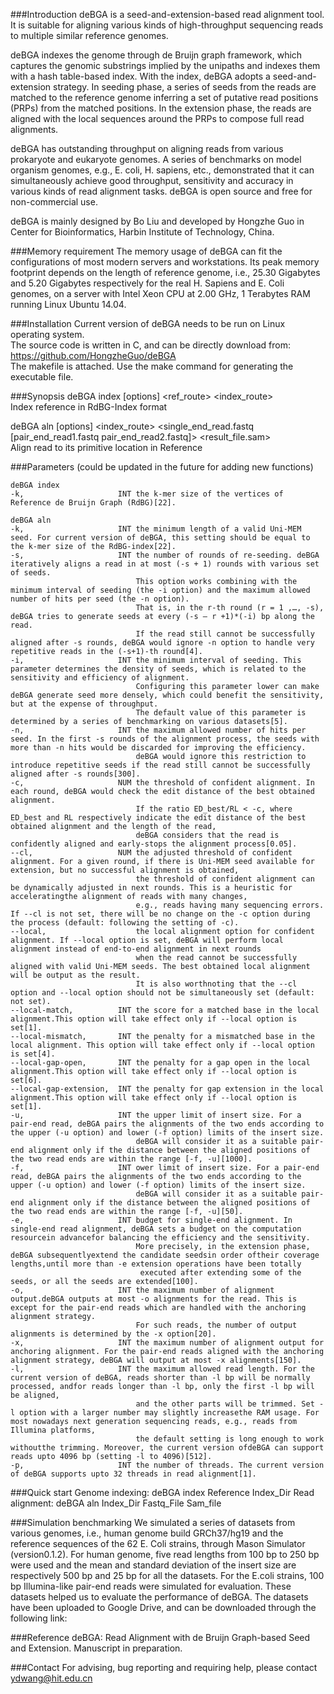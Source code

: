 ###Introduction
deBGA is a seed-and-extension-based read alignment tool. It is suitable for aligning various kinds of high-throughput sequencing reads to multiple similar reference genomes.

deBGA indexes the genome through de Bruijn graph framework, which captures the genomic substrings implied by the unipaths and indexes them with a hash table-based index. With the index, deBGA adopts a seed-and-extension strategy. In seeding phase, a series of seeds from the reads are matched to the reference genome inferring a set of putative read positions (PRPs) from the matched positions. In the extension phase, the reads are aligned with the local sequences around the PRPs to compose full read alignments.

deBGA has outstanding throughput on aligning reads from various prokaryote and eukaryote genomes. A series of benchmarks on model organism genomes, e.g., E. coli, H. sapiens, etc., demonstrated that it can simultaneously achieve good throughput, sensitivity and accuracy in various kinds of read alignment tasks. deBGA is open source and free for non-commercial use.

deBGA is mainly designed by Bo Liu and developed by Hongzhe Guo in Center for Bioinformatics, Harbin Institute of Technology, China.

###Memory requirement
The memory usage of deBGA can fit the configurations of most modern servers and workstations. Its peak memory footprint depends on the length of reference genome, i.e., 25.30 Gigabytes and 5.20 Gigabytes respectively for the real H. Sapiens and E. Coli genomes, on a server with Intel Xeon CPU at 2.00 GHz, 1 Terabytes RAM running Linux Ubuntu 14.04.

###Installation
Current version of deBGA needs to be run on Linux operating system.  
The source code is written in C, and can be directly download from: https://github.com/HongzheGuo/deBGA  
The makefile is attached. Use the make command for generating the executable file.  

###Synopsis
deBGA index [options] \<ref_route\> \<index_route\>  
Index reference in RdBG-Index format  

deBGA aln [options] \<index_route\> \<single_end_read.fastq [pair_end_read1.fastq pair_end_read2.fastq]\> \<result_file.sam\>  
Align read to its primitive location in Reference  

###Parameters (could be updated in the future for adding new functions)
```
deBGA index   
-k,                     INT the k-mer size of the vertices of Reference de Bruijn Graph (RdBG)[22]. 
    
deBGA aln 
-k,                     INT the minimum length of a valid Uni-MEM seed. For current version of deBGA, this setting should be equal to the k-mer size of the RdBG-index[22].    
-s,                     INT the number of rounds of re-seeding. deBGA iteratively aligns a read in at most (-s + 1) rounds with various set of seeds.   
                            This option works combining with the minimum interval of seeding (the -i option) and the maximum allowed number of hits per seed (the -n option).  
                            That is, in the r-th round (r = 1 ,…, -s), deBGA tries to generate seeds at every (-s – r +1)*(-i) bp along the read.   
                            If the read still cannot be successfully aligned after -s rounds, deBGA would ignore -n option to handle very repetitive reads in the (-s+1)-th round[4].    
-i,                     INT the minimum interval of seeding. This parameter determines the density of seeds, which is related to the sensitivity and efficiency of alignment.   
                            Configuring this parameter lower can make deBGA generate seed more densely, which could benefit the sensitivity, but at the expense of throughput.  
                            The default value of this parameter is determined by a series of benchmarking on various datasets[5].    
-n,                     INT the maximum allowed number of hits per seed. In the first -s rounds of the alignment process, the seeds with more than -n hits would be discarded for improving the efficiency.  
                            deBGA would ignore this restriction to introduce repetitive seeds if the read still cannot be successfully aligned after -s rounds[300].    
-c,                     NUM the threshold of confident alignment. In each round, deBGA would check the edit distance of the best obtained alignment.  
                            If the ratio ED_best/RL < -c, where ED_best and RL respectively indicate the edit distance of the best obtained alignment and the length of the read,  
                            deBGA considers that the read is confidently aligned and early-stops the alignment process[0.05].    
--cl,                   NUM the adjusted threshold of confident alignment. For a given round, if there is Uni-MEM seed available for extension, but no successful alignment is obtained,  
                            the threshold of confident alignment can be dynamically adjusted in next rounds. This is a heuristic for acceleratingthe alignment of reads with many changes,   
                            e.g., reads having many sequencing errors. If --cl is not set, there will be no change on the -c option during the process (default: following the setting of -c).    
--local,                    the local alignment option for confident alignment. If --local option is set, deBGA will perform local alignment instead of end-to-end alignment in next rounds   
                            when the read cannot be successfully aligned with valid Uni-MEM seeds. The best obtained local alignment will be output as the result.   
                            It is also worthnoting that the --cl option and --local option should not be simultaneously set (default: not set).    
--local-match,          INT the score for a matched base in the local alignment.This option will take effect only if --local option is set[1].     
--local-mismatch,       INT the penalty for a mismatched base in the local alignment. This option will take effect only if --local option is set[4].    
--local-gap-open,       INT the penalty for a gap open in the local alignment.This option will take effect only if --local option is set[6].    
--local-gap-extension,  INT the penalty for gap extension in the local alignment.This option will take effect only if --local option is set[1].     
-u,                     INT the upper limit of insert size. For a pair-end read, deBGA pairs the alignments of the two ends according to the upper (-u option) and lower (-f option) limits of the insert size.   
                            deBGA will consider it as a suitable pair-end alignment only if the distance between the aligned positions of the two read ends are within the range [-f, -u][1000].    
-f,                     INT ower limit of insert size. For a pair-end read, deBGA pairs the alignments of the two ends according to the upper (-u option) and lower (-f option) limits of the insert size.  
                            deBGA will consider it as a suitable pair-end alignment only if the distance between the aligned positions of the two read ends are within the range [-f, -u][50].    
-e,                     INT budget for single-end alignment. In single-end read alignment, deBGA sets a budget on the computation resourcein advancefor balancing the efficiency and the sensitivity.  
                            More precisely, in the extension phase, deBGA subsequentlyextend the candidate seedsin order oftheir coverage lengths,until more than -e extension operations have been totally   
                             executed after extending some of the seeds, or all the seeds are extended[100].    
-o,                     INT the maximum number of alignment output.deBGA outputs at most -o alignments for the read. This is except for the pair-end reads which are handled with the anchoring alignment strategy.    
                            For such reads, the number of output alignments is determined by the -x option[20].  
-x,                     INT the maximum number of alignment output for anchoring alignment. For the pair-end reads aligned with the anchoring alignment strategy, deBGA will output at most -x alignments[150].    
-l,                     INT the maximum allowed read length. For the current version of deBGA, reads shorter than -l bp will be normally processed, andfor reads longer than -l bp, only the first -l bp will be aligned,  
                            and the other parts will be trimmed. Set -l option with a larger number may slightly increasethe RAM usage. For most nowadays next generation sequencing reads, e.g., reads from Illumina platforms,   
                            the default setting is long enough to work withoutthe trimming. Moreover, the current version ofdeBGA can support reads upto 4096 bp (setting -l to 4096)[512].     
-p,                     INT the number of threads. The current version of deBGA supports upto 32 threads in read alignment[1].    
```

###Quick start
Genome indexing:
deBGA index Reference Index_Dir
Read alignment:
deBGA aln Index_Dir Fastq_File Sam_file

###Simulation benchmarking
We simulated a series of datasets from various genomes, i.e., human genome build GRCh37/hg19 and the reference sequences of the 62 E. Coli strains, through Mason Simulator (version0.1.2). For human genome, five read lengths from 100 bp to 250 bp were used and the mean and standard deviation of the insert size are respectively 500 bp and 25 bp for all the datasets. For the E.coli strains, 100 bp Illumina-like pair-end reads were simulated for evaluation. These datasets helped us to evaluate the performance of deBGA. The datasets have been uploaded to Google Drive, and can be downloaded through the following link:


###Reference
deBGA: Read Alignment with de Bruijn Graph-based Seed and Extension. Manuscript in preparation.

###Contact
For advising, bug reporting and requiring help, please contact ydwang@hit.edu.cn


